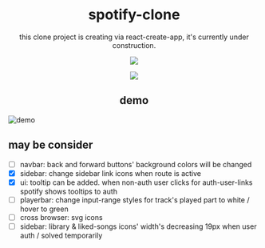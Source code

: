 <div align="center">
  <h1>spotify-clone</h1>
</div>
<p align="center">this clone project is creating via react-create-app, it's currently under construction.</p>

<p align="center">
  <img src="https://user-images.githubusercontent.com/71569044/188719435-e429ddea-6f68-404a-9f82-742d3ba433ba.gif" />
</p>
<p align="center">
  <img src="https://progress-bar.dev/12" />
</p>
<div align="center">
  <h2>demo</h2>
</div>

![demo](https://user-images.githubusercontent.com/71569044/189738233-139279f8-87e8-48f6-86fa-7161b3e702a6.png)

## may be consider

 - [ ] navbar: back and forward buttons' background colors will be changed
 - [X] sidebar: change sidebar link icons when route is active
 - [X] ui: tooltip can be added. when non-auth user clicks for auth-user-links spotify shows tooltips to auth
 - [ ] playerbar: change input-range styles for track's played part to white / hover to green
 - [ ] cross browser: svg icons
 - [ ] sidebar: library & liked-songs icons' width's decreasing 19px when user auth / solved temporarily